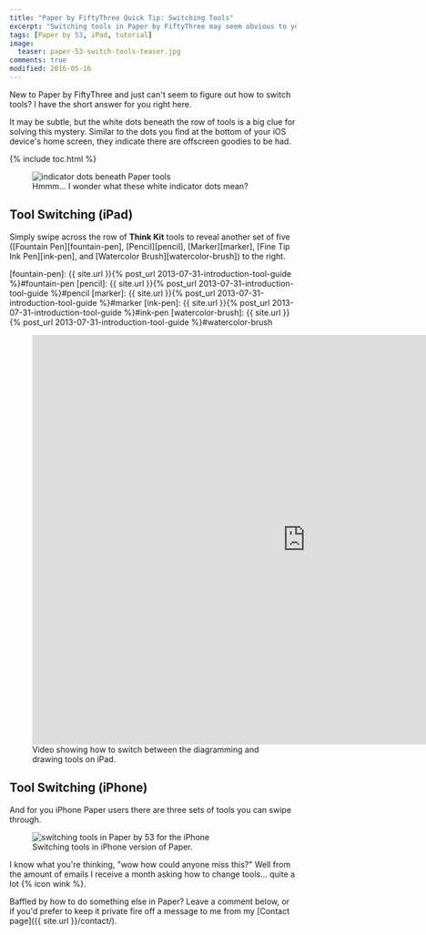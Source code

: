 ```yaml
---
title: "Paper by FiftyThree Quick Tip: Switching Tools"
excerpt: "Switching tools in Paper by FiftyThree may seem obvious to you pros out there, but you'd be surprised how often I'm asked how to do it. Here's the answer."
tags: [Paper by 53, iPad, tutorial]
image:
  teaser: paper-53-switch-tools-teaser.jpg
comments: true
modified: 2016-05-16
---
```


New to Paper by FiftyThree and just can't seem to figure out how to switch tools? I have the short answer for you right here.

It may be subtle, but the white dots beneath the row of tools is a big clue for solving this mystery. Similar to the dots you find at the bottom of your iOS device's home screen, they indicate there are offscreen goodies to be had.

{% include toc.html %}

<figure>
  <img src="{{ site.url }}/images/paper-53-switch-tools-dots.jpg" alt="indicator dots beneath Paper tools">
  <figcaption>Hmmm&hellip; I wonder what these white indicator dots mean?</figcaption>
</figure>

## Tool Switching (iPad)

Simply swipe across the row of **Think Kit** tools to reveal another set of five ([Fountain Pen][fountain-pen], [Pencil][pencil], [Marker][marker], [Fine Tip Ink Pen][ink-pen], and [Watercolor Brush][watercolor-brush]) to the right.

[fountain-pen]: {{ site.url }}{% post_url 2013-07-31-introduction-tool-guide %}#fountain-pen
[pencil]: {{ site.url }}{% post_url 2013-07-31-introduction-tool-guide %}#pencil
[marker]: {{ site.url }}{% post_url 2013-07-31-introduction-tool-guide %}#marker
[ink-pen]: {{ site.url }}{% post_url 2013-07-31-introduction-tool-guide %}#ink-pen
[watercolor-brush]: {{ site.url }}{% post_url 2013-07-31-introduction-tool-guide %}#watercolor-brush

<figure>
  <iframe width="960" height="720" src="https://www.youtube-nocookie.com/embed/KXqj04MfDLk?controls=0&amp;showinfo=0" frameborder="0" allowfullscreen></iframe>
  <figcaption>Video showing how to switch between the diagramming and drawing tools on iPad.</figcaption>
</figure>

## Tool Switching (iPhone)

And for you iPhone Paper users there are three sets of tools you can swipe through.

<figure>
  <img src="{{ site.url }}/images/paper-53-switch-tools-iphone.gif" alt="switching tools in Paper by 53 for the iPhone">
  <figcaption>Switching tools in iPhone version of Paper.</figcaption>
</figure>

I know what you're thinking, "wow how could anyone miss this?" Well from the amount of emails I receive a month asking how to change tools... quite a lot {% icon wink %}.

Baffled by how to do something else in Paper? Leave a comment below, or if you'd prefer to keep it private fire off a message to me from my [Contact page]({{ site.url }}/contact/).
